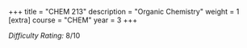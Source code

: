 +++
title = "CHEM 213"
description = "Organic Chemistry"
weight = 1
[extra]
course = "CHEM"
year = 3
+++

*Difficulty Rating:* 8/10
